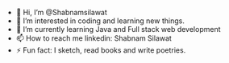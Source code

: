 - 👋 Hi, I’m @Shabnamsilawat
- 👀 I’m interested in coding and learning new things.
- 🌱 I’m currently learning Java and Full stack web development
- 📫 How to reach me linkedin: Shabnam Silawat
- ⚡ Fun fact: I sketch, read books and write poetries. 

<!---
Shabnamsilawat/Shabnamsilawat is a ✨ special ✨ repository because its `README.md` (this file) appears on your GitHub profile.
You can click the Preview link to take a look at your changes.
--->
